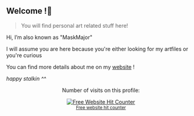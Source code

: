 ## Welcome !👋
>You will find personal art related stuff here!

Hi, I’m also known as "MaskMajor"

I will assume you are here because you're either looking for my artfiles or you're curious

You can find more details about me on my <a href="https://maskmajor.neocities.org/">website</a> !

<i>happy stalkin ^^</i>

<p align='center'>Number of visits on this profile:</p>
<div align='center'><a href='https://www.free-website-hit-counter.com'><img src='https://www.free-website-hit-counter.com/c.php?d=9&id=159665&s=16' border='0' alt='Free Website Hit Counter'></a><br / ><small><a href='https://www.free-website-hit-counter.com' title="Free Website Hit Counter">Free website hit counter</a></small></div>
